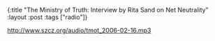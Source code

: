 {:title "The Ministry of Truth: Interview by Rita Sand on Net Neutrality"
:layout :post
:tags  ["radio"]}

<http://www.szcz.org/audio/tmot_2006-02-16.mp3>


